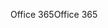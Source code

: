 <span data-ttu-id="abffd-101">Office 365</span><span class="sxs-lookup"><span data-stu-id="abffd-101">Office 365</span></span>